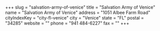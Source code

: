 +++
slug = "salvation-army-of-venice"
title = "Salvation Army of Venice"
name = "Salvation Army of Venice"
address = "1051 Albee Farm Road"
cityIndexKey = "city-fl-venice"
city = "Venice"
state = "FL"
postal = "34285"
website = ""
phone = "941 484-6227"
fax = ""
+++
